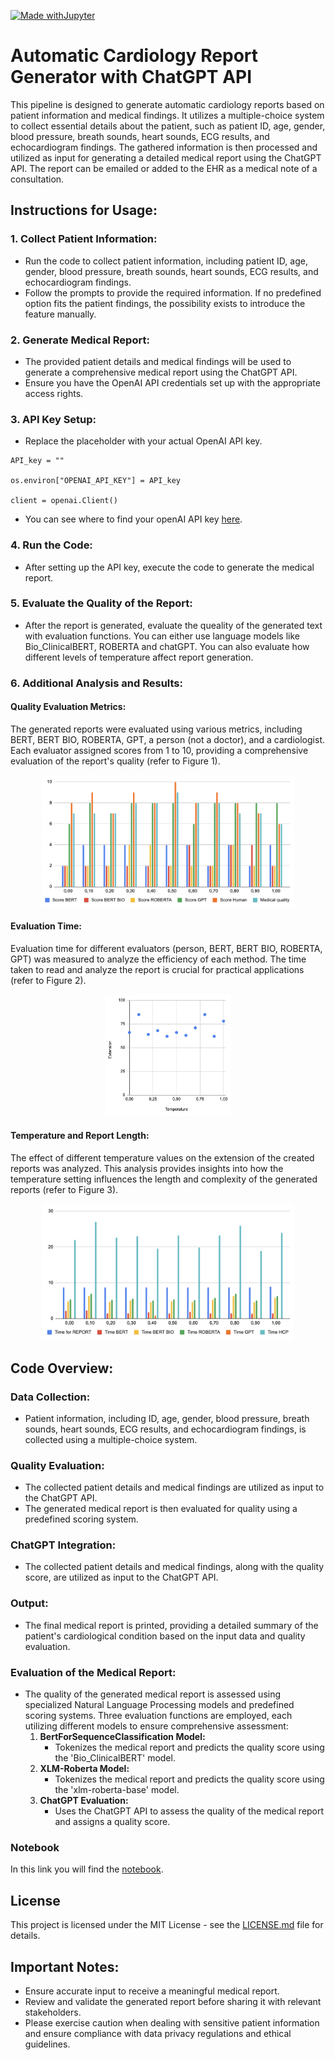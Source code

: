 [![Made withJupyter](https://img.shields.io/badge/Made%20with-Jupyter-orange?style=for-the-badge&logo=Jupyter)](https://jupyter.org/try)


# Automatic Cardiology Report Generator with ChatGPT API

This pipeline is designed to generate automatic cardiology reports based on patient information and medical findings. It utilizes a multiple-choice system to collect essential details about the patient, such as patient ID, age, gender, blood pressure, breath sounds, heart sounds, ECG results, and echocardiogram findings. The gathered information is then processed and utilized as input for generating a detailed medical report using the ChatGPT API. The report can be emailed or added to the EHR as a medical note of a consultation.


## Instructions for Usage:

### 1. **Collect Patient Information:**
- Run the code to collect patient information, including patient ID, age, gender, blood pressure, breath sounds, heart sounds, ECG results, and echocardiogram findings.
- Follow the prompts to provide the required information. If no predefined option fits the patient findings, the possibility exists to introduce the feature manually.

### 2. **Generate Medical Report:**
- The provided patient details and medical findings will be used to generate a comprehensive medical report using the ChatGPT API.
- Ensure you have the OpenAI API credentials set up with the appropriate access rights.

### 3. **API Key Setup:**
- Replace the placeholder  with your actual OpenAI API key.
```
API_key = ""

os.environ["OPENAI_API_KEY"] = API_key

client = openai.Client()

```
-   You can see where to find your openAI API key [here](https://help.openai.com/en/articles/4936850-where-do-i-find-my-secret-api-key).

### 4. **Run the Code:**
- After setting up the API key, execute the code to generate the medical report.

### 5. **Evaluate the Quality of the Report:**
- After the report is generated, evaluate the queality of the generated text with evaluation functions. You can either use language models like Bio_ClinicalBERT, ROBERTA and chatGPT. You can also evaluate how different levels of temperature affect report generation.

### 6. **Additional Analysis and Results:**

#### **Quality Evaluation Metrics**:
The generated reports were evaluated using various metrics, including BERT, BERT BIO, ROBERTA, GPT, a person (not a doctor), and a cardiologist. Each evaluator assigned scores from 1 to 10, providing a comprehensive evaluation of the report's quality (refer to Figure 1).

<div align="center">
  <img src="Figures/3.png" width=80% height=80% alt="RM.">
</div>

#### **Evaluation Time**:
Evaluation time for different evaluators (person, BERT, BERT BIO, ROBERTA, GPT) was measured to analyze the efficiency of each method. The time taken to read and analyze the report is crucial for practical applications (refer to Figure 2).

<div align="center">
  <img src="Figures/2.png" width=40% height=40% alt="RM.">
</div>

#### **Temperature and Report Length**:
The effect of different temperature values on the extension of the created reports was analyzed. This analysis provides insights into how the temperature setting influences the length and complexity of the generated reports (refer to Figure 3).

<div align="center">
  <img src="Figures/1.png" width=80% height=80% alt="RM.">
</div>


## Code Overview:

### **Data Collection:**
- Patient information, including ID, age, gender, blood pressure, breath sounds, heart sounds, ECG results, and echocardiogram findings, is collected using a multiple-choice system.

### **Quality Evaluation:**
- The collected patient details and medical findings are utilized as input to the ChatGPT API.
- The generated medical report is then evaluated for quality using a predefined scoring system.

### **ChatGPT Integration:**
- The collected patient details and medical findings, along with the quality score, are utilized as input to the ChatGPT API.

### **Output:**
- The final medical report is printed, providing a detailed summary of the patient's cardiological condition based on the input data and quality evaluation.

### **Evaluation of the Medical Report:**
- The quality of the generated medical report is assessed using specialized Natural Language Processing models and predefined scoring systems. Three evaluation functions are employed, each utilizing different models to ensure comprehensive assessment:
    1. **BertForSequenceClassification Model:**
        - Tokenizes the medical report and predicts the quality score using the 'Bio_ClinicalBERT' model.
    2. **XLM-Roberta Model:**
        - Tokenizes the medical report and predicts the quality score using the 'xlm-roberta-base' model.
    3. **ChatGPT Evaluation:**
        - Uses the ChatGPT API to assess the quality of the medical report and assigns a quality score.
      
### Notebook
In this link you will find the [notebook](Automatic_report.ipynb).

## License

This project is licensed under the MIT License - see the [LICENSE.md](LICENSE.md) file for details.

## Important Notes:

- Ensure accurate input to receive a meaningful medical report.
- Review and validate the generated report before sharing it with relevant stakeholders.
- Please exercise caution when dealing with sensitive patient information and ensure compliance with data privacy regulations and ethical guidelines.
